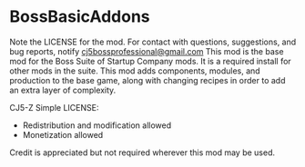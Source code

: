 # BossBasicAddons
Note the LICENSE for the mod.
For contact with questions, suggestions, and bug reports, notify cj5bossprofessional@gmail.com
This mod is the base mod for the Boss Suite of Startup Company mods. It is a required install for other mods in the suite.
This mod adds components, modules, and production to the base game, along with changing recipes in order to add an extra layer of complexity.

CJ5-Z Simple LICENSE:
- Redistribution and modification allowed
- Monetization allowed

Credit is appreciated but not required wherever this mod may be used.
